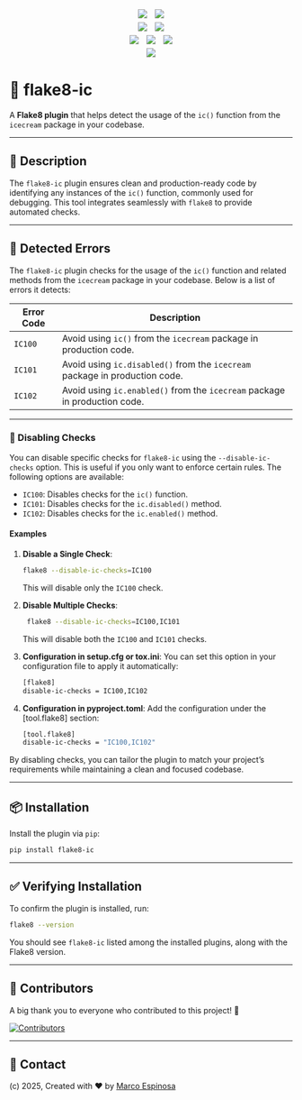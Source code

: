 <!-- Shields -->
<p align="center">
<a href="https://github.com/maekind/flake8-ic/actions/workflows/testing.yaml"><img src="https://img.shields.io/github/actions/workflow/status/maekind/flake8-ic/testing.yaml?style=for-the-badge&label=Tests 🧪" hspace="5" vspace="2"></a>
<a href="https://codecov.io/gh/maekind/flake8-ic"><img src="https://img.shields.io/codecov/c/github/maekind/flake8-ic?style=for-the-badge&color=yellow&label=COVERAGE 📊" hspace="5" vspace="2"></a>
<br>
<a href="https://github.com/maekind/flake8-ic/actions/workflows/release.yaml"><img src="https://img.shields.io/github/actions/workflow/status/maekind/flake8-ic/release.yaml?style=for-the-badge&label=Release and Publish ✨" hspace="5" vspace="2"></a>
<a href="https://pypi.org/project/flake8-ic"><img src="https://img.shields.io/github/v/release/maekind/flake8-ic?color=blue&label=pypi 📦&style=for-the-badge" hspace="5" vspace="2"></a>
<br>  
<a href="https://github.com/maekind/flake8-ic/blob/main/LICENSE"><img src="https://img.shields.io/badge/License-MIT-orange?style=for-the-badge&label=license 📜" hspace="5" vspace="2"></a>
<a href="https://github.com/maekind/flake8-ic"><img src="https://img.shields.io/github/repo-size/maekind/flake8-ic?color=red&style=for-the-badge&label=repo size 🗄️" hspace="5" vspace="2"></a>
<a href="https://github.com/maekind/flake8-ic"><img src="https://img.shields.io/github/last-commit/maekind/flake8-ic?color=black&style=for-the-badge&label=last commit ⏳" hspace="5" vspace="2"></a>
<br>
<a href="https://www.python.org/downloads/"><img src="https://img.shields.io/badge/python%20versions%20🐍-3.11%20|%203.12%20|%203.13-lightblue?style=for-the-badge" hspace="5" vspace="2"></a>
</p>

# 🌟 flake8-ic

A **Flake8 plugin** that helps detect the usage of the `ic()` function from the `icecream` package in your codebase.

---

## 📜 Description

The `flake8-ic` plugin ensures clean and production-ready code by identifying any instances of the `ic()` function, commonly used for debugging. This tool integrates seamlessly with `flake8` to provide automated checks.

---

## 🚨 Detected Errors

The `flake8-ic` plugin checks for the usage of the `ic()` function and related methods from the `icecream` package in your codebase. Below is a list of errors it detects:

| **Error Code** | **Description**                                                                                     |
|----------------|-----------------------------------------------------------------------------------------------------|
| `IC100`        | Avoid using `ic()` from the `icecream` package in production code.                                  |
| `IC101`        | Avoid using `ic.disabled()` from the `icecream` package in production code.                         |
| `IC102`        | Avoid using `ic.enabled()` from the `icecream` package in production code.                          |

---

### 🚫 Disabling Checks

You can disable specific checks for `flake8-ic` using the `--disable-ic-checks` option. This is useful if you only want to enforce certain rules. The following options are available:

- `IC100`: Disables checks for the `ic()` function.
- `IC101`: Disables checks for the `ic.disabled()` method.
- `IC102`: Disables checks for the `ic.enabled()` method.

#### Examples

1. **Disable a Single Check**:

   ```bash
   flake8 --disable-ic-checks=IC100
   ```

   This will disable only the `IC100` check.

2. **Disable Multiple Checks**:

   ```bash
    flake8 --disable-ic-checks=IC100,IC101
    ```

    This will disable both the `IC100` and `IC101` checks.

3. **Configuration in setup.cfg or tox.ini**:
   You can set this option in your configuration file to apply it automatically:

   ```bash
   [flake8]
   disable-ic-checks = IC100,IC102
   ```

4. **Configuration in pyproject.toml**:
   Add the configuration under the [tool.flake8] section:

   ```bash
   [tool.flake8]
   disable-ic-checks = "IC100,IC102"
   ```

By disabling checks, you can tailor the plugin to match your project’s requirements while maintaining a clean and focused codebase.

---

## 📦 Installation

Install the plugin via `pip`:

```bash
pip install flake8-ic
```

---

## ✅ Verifying Installation

To confirm the plugin is installed, run:

```bash
flake8 --version
```

You should see `flake8-ic` listed among the installed plugins, along with the Flake8 version.

---

## 🤝 Contributors

A big thank you to everyone who contributed to this project! 💖

<a href="https://github.com/maekind/flake8-ic/graphs/contributors">
  <img src="https://contrib.rocks/image?repo=maekind/flake8-ic" alt="Contributors" />
</a>

---

## 📧 Contact

(c) 2025, Created with ❤️ by [Marco Espinosa](mailto:marco@marcoespinosa.com)
